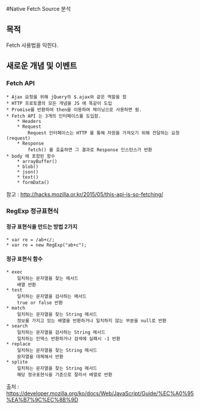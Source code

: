 #Native Fetch Source 분석

## 목적

Fetch 사용법을 익힌다.

## 새로운 개념 및 이벤트

### Fetch API
	* Ajax 요청을 위해 jQuery의 $.ajax와 같은 역할을 함
	* HTTP 프로토콜의 모든 개념을 JS 에 똑같이 도입
	* Promise를 반환하여 then을 이용하여 채이닝으로 사용하면 됨. 
	* Fetch API 는 3개의 인터페이스를 도입함. 
		* Headers
		* Request
			Request 인터페이스는 HTTP 를 통해 자원을 가져오기 위해 전달하는 요청(request)
		* Response 
			fetch() 를 호출하면 그 결과로 Response 인스턴스가 반환
	* body 에 포함된 함수
		* arrayBuffer()
		* blob()
		* json()
		* text()
		* formData()

참고 : http://hacks.mozilla.or.kr/2015/05/this-api-is-so-fetching/

### RegExp 정규표현식

#### 정규 표현식을 만드는 방법 2가지
	* var re = /ab+c/;
	* var re = new RegExp("ab+c");

#### 정규 표현식 함수
	* exec
		일치하는 문자열을 찾는 메서드
		배열 반환
	* test
		일치하는 문자열을 검사하는 메서드 
		true or false 반환
	* match
		일치하는 문자열을 찾는 String 메서드
		정보를 가지고 있는 배열을 반환하거나 일치하지 않는 부분을 null로 반환  
	* search
		일치하는 문자열을 검사하는 String 메서드
		일치하는 인덱스 반환하거나 검색에 실패시 -1 반환 
	* replace
		일치하는 문자열을 찾는 String 메서드
		문자열을 대체해서 반환 
	* splite
		일치하는 문자열을 찾는 String 메서드
		해당 정규표현식을 기준으로 잘라서 배열로 반환 

출처 : https://developer.mozilla.org/ko/docs/Web/JavaScript/Guide/%EC%A0%95%EA%B7%9C%EC%8B%9D